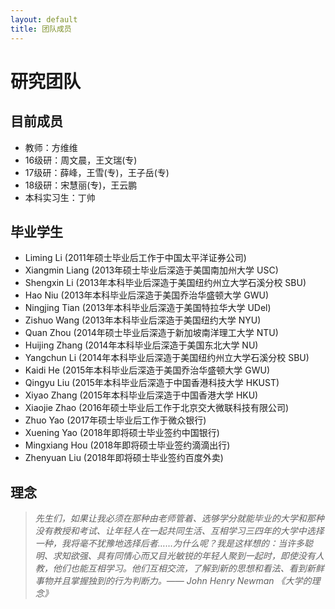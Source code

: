 ```yaml
---
layout: default
title: 团队成员
---
```


研究团队
=====================

## 目前成员
- 教师：方维维
- 16级研：周文晨，王文瑞(专)
- 17级研：薛峰，王雪(专)，王子岳(专)
- 18级研：宋慧丽(专)，王云鹏
- 本科实习生：丁帅

## 毕业学生
- Liming Li (2011年硕士毕业后工作于中国太平洋证券公司)
- Xiangmin Liang (2013年硕士毕业后深造于美国南加州大学 USC)
- Shengxin Li (2013年本科毕业后深造于美国纽约州立大学石溪分校 SBU)
- Hao Niu (2013年本科毕业后深造于美国乔治华盛顿大学 GWU)
- Ningjing Tian (2013年本科毕业后深造于美国特拉华大学 UDel)
- Zishuo Wang (2013年本科毕业后深造于美国纽约大学 NYU)
- Quan Zhou (2014年硕士毕业后深造于新加坡南洋理工大学 NTU)
- Huijing Zhang (2014年本科毕业后深造于美国东北大学 NU)
- Yangchun Li (2014年本科毕业后深造于美国纽约州立大学石溪分校 SBU)
- Kaidi He (2015年本科毕业后深造于美国乔治华盛顿大学 GWU)
- Qingyu Liu (2015年本科毕业后深造于中国香港科技大学 HKUST)
- Xiyao Zhang (2015年本科毕业后深造于中国香港大学 HKU)
- Xiaojie Zhao (2016年硕士毕业后工作于北京交大微联科技有限公司)
- Zhuo Yao (2017年硕士毕业后工作于微众银行)
- Xuening Yao (2018年即将硕士毕业签约中国银行)
- Mingxiang Hou (2018年即将硕士毕业签约滴滴出行)
- Zhenyuan Liu (2018年即将硕士毕业签约百度外卖)

## 理念

> *先生们，如果让我必须在那种由老师管着、选够学分就能毕业的大学和那种没有教授和考试、让年轻人在一起共同生活、互相学习三四年的大学中选择一种，我将毫不犹豫地选择后者……为什么呢？我是这样想的：当许多聪明、求知欲强、具有同情心而又目光敏锐的年轻人聚到一起时，即使没有人教，他们也能互相学习。他们互相交流，了解到新的思想和看法、看到新鲜事物并且掌握独到的行为判断力。—— John Henry Newman 《大学的理念》*